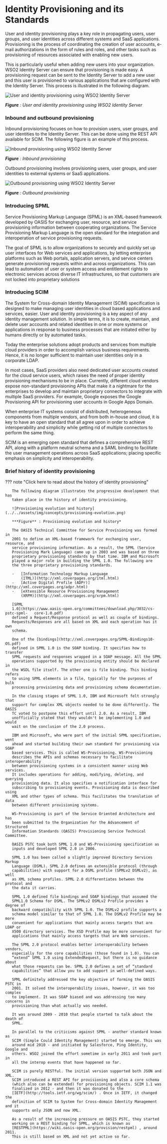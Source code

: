 # Identity Provisioning and its Standards

User and identity provisioning plays a key role in propagating users,
user groups, and user identities across different systems and SaaS
applications. Provisioning is the process of coordinating the creation
of user accounts, e-mail authorizations in the form of rules and roles,
and other tasks such as provisioning of resources associated with
enabling new users.

This is particularly useful when adding new users into
your organization. WSO2 Identity Server can ensure that provisioning is
made easy. A provisioning request can be sent to the Identity Server to
add a new user and this user is provisioned to various applications that
are configured with the Identity Server. This process is illustrated in
the following diagram.

![User and identity provisioning using WSO2 Identity Server](../../assets/img/concepts/identity-provisioning.png)

***Figure** : User and identity provisioning using WSO2 Identity Server*

### Inbound and outbound provisioning

Inbound provisioning focuses on how to provision users, user groups, and
user identities to the Identity Server. This can be done using the REST
API available for SCIM. The following figure is an example of this
process.

![Inbound provisioning using WSO2 Identity Server](../../assets/img/concepts/inbound-provisioning.png)

***Figure** : Inbound provisioning*

Outbound provisioning involves provisioning users, user groups, and user
identities to external systems or SaaS applications.

![Outbound provisioning using WSO2 Identity Server](../../assets/img/concepts/outbound-provisioning.png)

***Figure** : Outbound provisioning*

### Introducing SPML

Service Provisioning Markup Language (SPML) is an XML-based framework
developed by OASIS for exchanging user, resource, and service
provisioning information between cooperating organizations. The Service
Provisioning Markup Language is the open standard for the integration
and interoperation of service provisioning requests.

The goal of SPML is to allow organizations to securely and quickly set
up user interfaces for Web services and applications, by letting
enterprise platforms such as Web portals, application servers, and
service centers generate provisioning requests within and across
organizations. This can lead to automation of user or system access and
entitlement rights to electronic services across diverse IT
infrastructures, so that customers are not locked into proprietary
solutions

### Introducing SCIM

The System for Cross-domain Identity Management (SCIM) specification is
designed to make managing user identities in cloud based applications
and services, easier. User and identity provisioning is a key aspect of
any identity management solution. In simple terms, it is to create,
maintain, and delete user accounts and related identities in one or more
systems or applications in response to business processes that are
initiated either by humans directly or by automated tasks.

Today the enterprise solutions adopt products and services from multiple
cloud providers in order to accomplish various business requirements.
Hence, it is no longer sufficient to maintain user identities only in a
corporate LDAP.

In most cases, SaaS providers also need dedicated user accounts created
for the cloud service users, which raises the need of proper identity
provisioning mechanisms to be in place. Currently, different cloud
vendors expose non-standard provisioning APIs that make it a nightmare
for the enterprises to develop and maintain proprietary connectors to
integrate with multiple SaaS providers. For example, Google exposes the
Google Provisioning API for provisioning user accounts in Google Apps
Domain.

When enterprise IT systems consist of distributed, heterogeneous
components from multiple vendors, and from both in-house and cloud, it
is key to have an open standard that all agree upon in order to achieve
interoperability and simplicity while getting rid of multiple connectors
to perform the same thing.

SCIM is an emerging open standard that defines a comprehensive REST API,
along with a platform neutral schema and a SAML binding to facilitate
the user management operations across SaaS applications; placing
specific emphasis on simplicity and interoperability.

### Brief history of identity provisioning

??? note "Click here to read about the history of identity provisioning"

	   The following diagram illustrates the progressive development that has
	   taken place in the history of identity provisioning.

	   ![Provisioning evolution and history](../../assets/img/concepts/provisioning-evolution.png)

	   ***Figure** : Provisioning evolution and history*

	   The OASIS Technical Committee for Service Provisioning was formed in
	   2001 to define an XML-based framework for exchanging user, resource, and
	   service provisioning information. As a result, the SPML (Service
	   Provisioning Mark Language) came up in 2003 and was based on three
	   proprietary provisioning standards by that time. IBM and Microsoft
	   played a major role in building the SPML 1.0. The following are
	   the three proprietary provisioning standards.

	   -   [Information Technology Markup Language
    	   (ITML)](http://xml.coverpages.org/itml.html)
	   -   [Active Digital Profile (ADPr)](http://xml.coverpages.org/adpr.html)
	   -   [eXtensible Resource Provisioning Management
    	   (XRPM)](http://xml.coverpages.org/xrpm.html)

	   [SPML
	   1.0](https://www.oasis-open.org/committees/download.php/3032/cs-pstc-spml-	core-1.0.pdf)
	   defined a Request/Response protocol as well as couple of bindings.
	   Requests/Responses are all based on XML and each operation has it own
	   schema.

	   One of the [bindings](http://xml.coverpages.org/SPML-Bindings10-OS.pdf)
	   defined in SPML 1.0 is the SOAP binding. It specifies how to transfer
	   SPML requests and responses wrapped in a SOAP message. All the SPML
	   operations supported by the provisioning entity should be declared in
	   the WSDL file itself. The other one is file binding. This binding refers
	   to using SPML elements in a file, typically for the purposes of bulk
	   processing provisioning data and provisioning schema documentation.

	   In the closing stages of SPML 1.0, IBM and Microsoft felt strongly that
	   support for complex XML objects needed to be done differently. The OASIS
	   TC voted to postpone this effort until 2.0. As a result, IBM
	   unofficially stated that they wouldn't be implementing 1.0 and would
	   wait on the conclusion of the 2.0 process.

	   IBM and Microsoft, who were part of the initial SPML specification, went
	   ahead and started building their own standard for provisioning via SOAP
	   based services. This is called WS-Provisioning. WS-Provisioning
	   describes the APIs and schemas necessary to facilitate interoperability
	   between provisioning systems in a consistent manner using Web services.
	   It includes operations for adding, modifying, deleting, and querying
	   provisioning data. It also specifies a notification interface for
	   subscribing to provisioning events. Provisioning data is described using
	   XML and other types of schema. This facilitates the translation of data
	   between different provisioning systems.

	   WS-Provisioning is part of the Service Oriented Architecture and has
	   been submitted to the Organization for the Advancement of Structured
	   Information Standards (OASIS) Provisioning Service Technical Committee.

	   OASIS PSTC took both SPML 1.0 and WS-Provisioning specification as
	   inputs and developed SPML 2.0 in 2006.

	   SPML 1.0 has been called a slightly improved Directory Services Markup
	   Language (DSML). SPML 2.0 defines an extensible protocol (through
	   capabilities) with support for a DSML profile (SPMLv2 DSMLv2), as well
	   as XML schema profiles. SPML 2.0 differentiates between the protocol and
	   the data it carries.

	   SPML 1.0 defined file bindings and SOAP bindings that assumed the
	   SPML1.0 Schema for DSML. The SPMLv2 DSMLv2 Profile provides a degree of
	   backward compatibility with SPML 1.0. The DSMLv2 profile supports a
	   schema model similar to that of SPML 1.0. The DSMLv2 Profile may be more
	   convenient for applications that mainly access targets that are LDAP or
	   X500 directory services. The XSD Profile may be more convenient for
	   applications that mainly access targets that are Web services.

	   The SPML 2.0 protocol enables better interoperability between vendors,
	   especially for the core capabilities (those found in 1.0). You can
	   “extend” SPML 1.0 using ExtendedRequest, but there is no guidance about
	   what those requests can be. SPML 2.0 defines a set of “standard
	   capabilities” that allow you to add support in well-defined ways.
	
	   SPML definitely addressed the key objective of forming the OASIS PSTC in
	   2001. It solved the interoperability issues, however, it was too complex
	   to implement. It was SOAP biased and was addressing too many concerns in
	   provisioning than what actually was needed.

	   It was around 2009 - 2010 that people started to talk about the death of
	   SPML.

	   In parallel to the criticisms against SPML - another standard known as
	   SCIM (Simple Could Identity Management) started to emerge. This was
	   around mid 2010 - and initiated by Salesforce, Ping Identity, Google and
	   others. WSO2 joined the effort sometime in early 2011 and took part in
	   all the interop events that have happened so far.

	   SCIM is purely RESTful. The initial version supported both JSON and XML.
	   SCIM introduced a REST API for provisioning and also a core schema
	   (which also can be extended) for provisioning objects. SCIM 1.1 was
	   finalized in 2012 - and then it was donated to the
	   [IETF](http://tools.ietf.org/wg/scim/) . Once in IETF, it changed the
	   definition of SCIM to System for Cross-domain Identity Management and it
	   supports only JSON and now XML.

	   As a result of the increasing pressure on OASIS PSTC, they started
	   working on a REST binding for SPML, which is known as
	   [RESTPML](https://wiki.oasis-open.org/provision/restpml) , around 2011.
	   This is still based on XML and not yet active so far.
